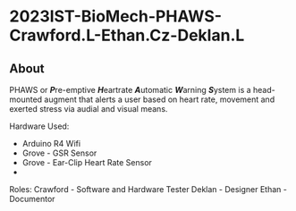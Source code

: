 # 2023IST-BioMech-PHAWS-Crawford.L-Ethan.Cz-Deklan.L

## About

PHAWS or ***P***re-emptive ***H***eartrate ***A***utomatic ***W***arning ***S***ystem is a head-mounted augment that alerts a user based on heart rate, movement and exerted stress via audial and visual means. 

Hardware Used:
- Arduino R4 Wifi
- Grove - GSR Sensor
- Grove - Ear-Clip Heart Rate Sensor
- 

Roles:
Crawford - Software and Hardware Tester
Deklan - Designer
Ethan - Documentor
